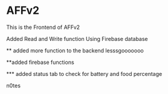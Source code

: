 # AFFv2
This is the Frontend of AFFv2

Added Read and Write function Using Firebase database

** added more function to the backend lesssgooooooo

**added firebase functions

*** added status tab to check for battery and food percentage

n0tes 

